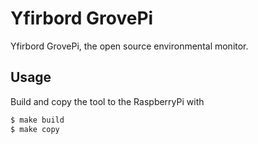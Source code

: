 # Yfirbord GrovePi
Yfirbord GrovePi, the open source environmental monitor.


## Usage

Build and copy the tool to the RaspberryPi with

```sh
$ make build
$ make copy
```
